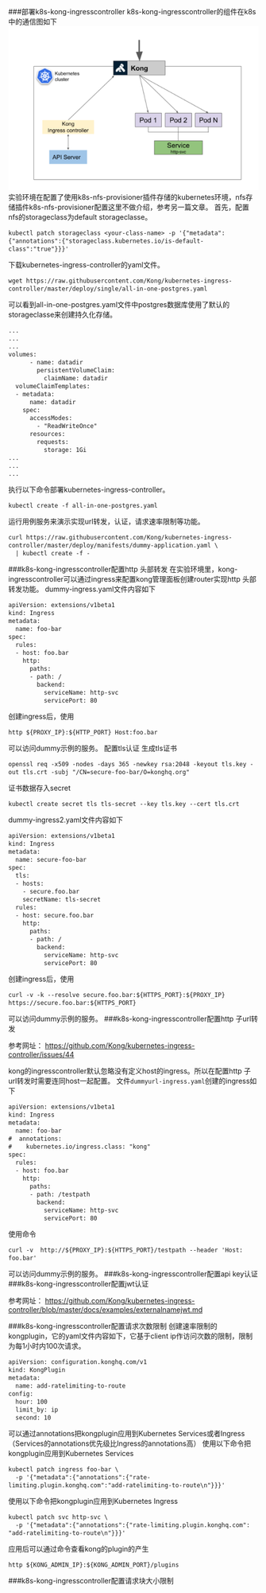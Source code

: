 ###部署k8s-kong-ingresscontroller
k8s-kong-ingresscontroller的组件在k8s中的通信图如下
![k8s-kong-ingresscontroller](./k8s-kong-ingresscontroller/k8s-kong-ingresscontroller.png  "k8s-kong-ingresscontroller")
实验环境在配置了使用k8s-nfs-provisioner插件存储的kubernetes环境，nfs存储插件k8s-nfs-provisioner配置这里不做介绍，参考另一篇文章。
首先，配置nfs的storageclass为default storageclasse。
```
kubectl patch storageclass <your-class-name> -p '{"metadata": {"annotations":{"storageclass.kubernetes.io/is-default-class":"true"}}}'
```
下载kubernetes-ingress-controller的yaml文件。
```
wget https://raw.githubusercontent.com/Kong/kubernetes-ingress-controller/master/deploy/single/all-in-one-postgres.yaml
```
可以看到all-in-one-postgres.yaml文件中postgres数据库使用了默认的storageclasse来创建持久化存储。
```
...
...
...
volumes:
      - name: datadir
        persistentVolumeClaim:
          claimName: datadir
  volumeClaimTemplates:
  - metadata:
      name: datadir
    spec:
      accessModes:
        - "ReadWriteOnce"
      resources:
        requests:
          storage: 1Gi
...
...
...
```
执行以下命令部署kubernetes-ingress-controller。
```
kubectl create -f all-in-one-postgres.yaml
```
运行用例服务来演示实现url转发，认证，请求速率限制等功能。
```
curl https://raw.githubusercontent.com/Kong/kubernetes-ingress-controller/master/deploy/manifests/dummy-application.yaml \
  | kubectl create -f -
```
###k8s-kong-ingresscontroller配置http 头部转发
在实验环境里，kong-ingresscontroller可以通过ingress来配置kong管理面板创建router实现http 头部转发功能。
dummy-ingress.yaml文件内容如下
```
apiVersion: extensions/v1beta1
kind: Ingress
metadata:
  name: foo-bar
spec:
  rules:
  - host: foo.bar
    http:
      paths:
      - path: /
        backend:
          serviceName: http-svc
          servicePort: 80
```
创建ingress后，使用
```
http ${PROXY_IP}:${HTTP_PORT} Host:foo.bar
```
可以访问dummy示例的服务。
配置tls认证
生成tls证书
```
openssl req -x509 -nodes -days 365 -newkey rsa:2048 -keyout tls.key -out tls.crt -subj "/CN=secure-foo-bar/O=konghq.org"
```
证书数据存入secret
```
kubectl create secret tls tls-secret --key tls.key --cert tls.crt
```
dummy-ingress2.yaml文件内容如下
```
apiVersion: extensions/v1beta1
kind: Ingress
metadata:
  name: secure-foo-bar
spec:
  tls:
  - hosts:
    - secure.foo.bar
    secretName: tls-secret
  rules:
  - host: secure.foo.bar
    http:
      paths:
      - path: /
        backend:
          serviceName: http-svc
          servicePort: 80
```
创建ingress后，使用
```
curl -v -k --resolve secure.foo.bar:${HTTPS_PORT}:${PROXY_IP} https://secure.foo.bar:${HTTPS_PORT}
```
可以访问dummy示例的服务。
###k8s-kong-ingresscontroller配置http 子url转发

参考网址： https://github.com/Kong/kubernetes-ingress-controller/issues/44

kong的ingresscontroller默认忽略没有定义host的ingress。所以在配置http 子url转发时需要连同host一起配置。
文件```dummyurl-ingress.yaml```创建的ingress如下
```
apiVersion: extensions/v1beta1
kind: Ingress
metadata:
  name: foo-bar
#  annotations:
#    kubernetes.io/ingress.class: "kong"
spec:
  rules:
  - host: foo.bar
    http:
      paths:
      - path: /testpath
        backend:
          serviceName: http-svc
          servicePort: 80
```
使用命令
```
curl -v  http://${PROXY_IP}:${HTTPS_PORT}/testpath --header 'Host: foo.bar'
```
可以访问dummy示例的服务。
###k8s-kong-ingresscontroller配置api key认证
###k8s-kong-ingresscontroller配置jwt认证

参考网址： https://github.com/Kong/kubernetes-ingress-controller/blob/master/docs/examples/externalnamejwt.md

###k8s-kong-ingresscontroller配置请求次数限制
创建速率限制的kongplugin，它的yaml文件内容如下，它基于client ip作访问次数的限制，限制为每1小时内100次请求。
```
apiVersion: configuration.konghq.com/v1
kind: KongPlugin
metadata:
  name: add-ratelimiting-to-route
config:
  hour: 100
  limit_by: ip
  second: 10
```
可以通过annotations把kongplugin应用到Kubernetes Services或者Ingress（Services的annotations优先级比Ingress的annotations高）
使用以下命令把kongplugin应用到Kubernetes Services
```
kubectl patch ingress foo-bar \
  -p '{"metadata":{"annotations":{"rate-limiting.plugin.konghq.com":"add-ratelimiting-to-route\n"}}}'
```
使用以下命令把kongplugin应用到Kubernetes Ingress
```
kubectl patch svc http-svc \
  -p '{"metadata":{"annotations":{"rate-limiting.plugin.konghq.com": "add-ratelimiting-to-route\n"}}}'
```
应用后可以通过命令查看kong的plugin的产生
```
http ${KONG_ADMIN_IP}:${KONG_ADMIN_PORT}/plugins
```
###k8s-kong-ingresscontroller配置请求块大小限制